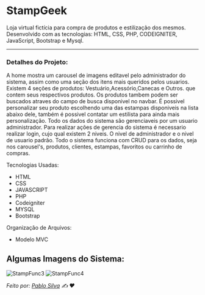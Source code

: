 # StampGeek
Loja virtual fictícia para compra de produtos e estilização dos mesmos. Desenvolvido com as tecnologias: HTML, CSS, PHP, CODEIGNITER, JavaScript, Bootstrap e Mysql.

---
### Detalhes do Projeto:
A home mostra um carousel de imagens editavel pelo administrador do sistema, assim como uma seção dos itens mais queridos pelos usuarios.
Existem 4 seções de produtos: Vestuário,Acessório,Canecas e Outros. que contem seus respectivos produtos. 
Os produtos tambem podem ser buscados atraves do campo de busca disponivel no navbar.
É possivel personalizar seu produto escolhendo uma das estampas disponiveis na lista abaixo dele, também é possivel contatar um estilista para ainda mais personalização.
Todo os dados do sistema são gerenciaveis por um usuario administrador.
Para realizar ações de gerencia do sistema é necessario realizar login, cujo qual existem 2 niveis. 
O nivel de administrador e o nivel de usuario padrão.
Todo o sistema funciona com CRUD para os dados, seja nos carousel's, produtos, clientes, estampas, favoritos ou carrinho de compras.

Tecnologias Usadas:
* HTML
* CSS
* JAVASCRIPT
* PHP
* Codeigniter
* MYSQL
* Bootstrap


Organização de Arquivos:
* Modelo MVC

## Algumas Imagens do Sistema:

![StampFunc3](https://user-images.githubusercontent.com/74545818/149223872-12b0dc2f-5639-49df-aa50-841b744c41a6.PNG)
![StampFunc4](https://user-images.githubusercontent.com/74545818/149223916-7558cf92-98e2-40ce-8211-01d002e15282.PNG)


*Feito por: [Pablo Silva](https://github.com/PabloSilvaX) :writing_hand: :heart:*
